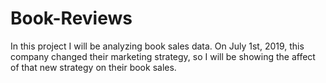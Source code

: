 # Book-Reviews
In this project I will be analyzing book sales data. On July 1st, 2019, this company changed their marketing strategy, so I will be showing the affect of that new strategy on their book sales. 
